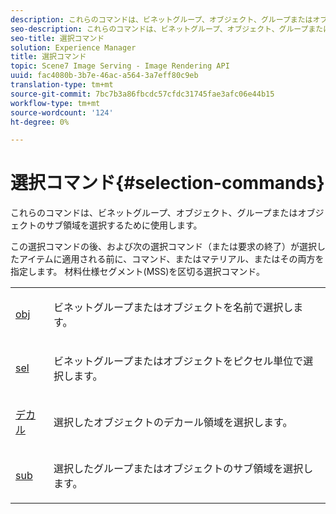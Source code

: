 ```yaml
---
description: これらのコマンドは、ビネットグループ、オブジェクト、グループまたはオブジェクトのサブ領域を選択するために使用します。
seo-description: これらのコマンドは、ビネットグループ、オブジェクト、グループまたはオブジェクトのサブ領域を選択するために使用します。
seo-title: 選択コマンド
solution: Experience Manager
title: 選択コマンド
topic: Scene7 Image Serving - Image Rendering API
uuid: fac4080b-3b7e-46ac-a564-3a7eff80c9eb
translation-type: tm+mt
source-git-commit: 7bc7b3a86fbcdc57cfdc31745fae3afc06e44b15
workflow-type: tm+mt
source-wordcount: '124'
ht-degree: 0%

---
```



# 選択コマンド{#selection-commands}

これらのコマンドは、ビネットグループ、オブジェクト、グループまたはオブジェクトのサブ領域を選択するために使用します。

この選択コマンドの後、および次の選択コマンド（または要求の終了）が選択したアイテムに適用される前に、コマンド、またはマテリアル、またはその両方を指定します。 材料仕様セグメント(MSS)を区切る選択コマンド。

<table id="simpletable_028957E516644FE8A7B1BC056A32FCD1"> 
 <tr class="strow"> 
  <td class="stentry"> <p><span class="codeph"> <a href="../../../../../../ir-api/http-protocol/image-rendering-api-ref/c-ir-http-protocol-ref/c-ir-http-protocol-command-reference/r-ir-obj.md#reference-31e7dac7931b4e0eb3c7589f120a1e6a" type="reference" format="dita" scope="local"> obj</a> </span> </p></td> 
  <td class="stentry"> <p>ビネットグループまたはオブジェクトを名前で選択します。 </p></td> 
 </tr> 
 <tr class="strow"> 
  <td class="stentry"> <p><span class="codeph"> <a href="../../../../../../ir-api/http-protocol/image-rendering-api-ref/c-ir-http-protocol-ref/c-ir-http-protocol-command-reference/r-ir-sel.md#reference-01322c58d414481385c29fcdd27a090b" type="reference" format="dita" scope="local"> sel</a></span> </p></td> 
  <td class="stentry"> <p>ビネットグループまたはオブジェクトをピクセル単位で選択します。 </p></td> 
 </tr> 
 <tr class="strow"> 
  <td class="stentry"> <p><span class="codeph"> <a href="../../../../../../ir-api/http-protocol/image-rendering-api-ref/c-ir-http-protocol-ref/c-ir-http-protocol-command-reference/r-ir-decal.md#reference-3a5f1adc7fe24c91aa5655d64038e857" type="reference" format="dita" scope="local"> デカル</a></span> </p></td> 
  <td class="stentry"> <p>選択したオブジェクトのデカール領域を選択します。 </p></td> 
 </tr> 
 <tr class="strow"> 
  <td class="stentry"> <p><span class="codeph"> <a href="../../../../../../ir-api/http-protocol/image-rendering-api-ref/c-ir-http-protocol-ref/c-ir-http-protocol-command-reference/r-ir-sub.md#reference-3cedba817f3c401495ba32bd1bf9b383" type="reference" format="dita" scope="local"> sub</a></span> </p></td> 
  <td class="stentry"> <p>選択したグループまたはオブジェクトのサブ領域を選択します。 </p></td> 
 </tr> 
</table>

